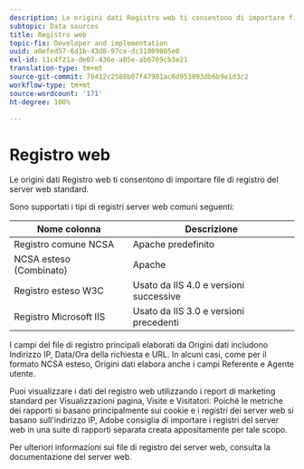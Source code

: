 ```yaml
---
description: Le origini dati Registro web ti consentono di importare file di registro del server Web standard.
subtopic: Data sources
title: Registro web
topic-fix: Developer and implementation
uuid: a0efed57-6d1b-43d8-97ce-dc31009805e0
exl-id: 11c4f21a-de07-436e-a05e-ab6769cb3e21
translation-type: tm+mt
source-git-commit: 78412c2588b07f47981ac0d953893db6b9e1d3c2
workflow-type: tm+mt
source-wordcount: '171'
ht-degree: 100%

---
```


# Registro web

Le origini dati Registro web ti consentono di importare file di registro del server web standard.

Sono supportati i tipi di registri server web comuni seguenti:

| Nome colonna | Descrizione |
|--- |--- |
| Registro comune NCSA | Apache predefinito |
| NCSA esteso (Combinato) | Apache |
| Registro esteso W3C | Usato da IIS 4.0 e versioni successive |
| Registro Microsoft IIS | Usato da IIS 3.0 e versioni precedenti |

I campi del file di registro principali elaborati da Origini dati includono Indirizzo IP, Data/Ora della richiesta e URL. In alcuni casi, come per il formato NCSA esteso, Origini dati elabora anche i campi Referente e Agente utente.

Puoi visualizzare i dati del registro web utilizzando i report di marketing standard per Visualizzazioni pagina, Visite e Visitatori. Poiché le metriche dei rapporti si basano principalmente sui cookie e i registri dei server web si basano sull&#39;indirizzo IP, Adobe consiglia di importare i registri del server web in una suite di rapporti separata creata appositamente per tale scopo.

Per ulteriori informazioni sui file di registro del server web, consulta la documentazione del server web.
